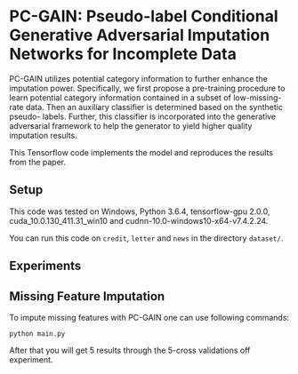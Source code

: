 # PC-GAIN: Pseudo-label Conditional Generative Adversarial Imputation Networks for Incomplete Data

PC-GAIN utilizes potential category information to further enhance the imputation power. Specifically, we first propose a pre-training
procedure to learn potential category information contained in a subset of low-missing-
rate data. Then an auxiliary classifier is determined based on the synthetic pseudo-
labels. Further, this classifier is incorporated into the generative adversarial framework
to help the generator to yield higher quality imputation results. 

This Tensorflow code implements the model and reproduces the results
from the paper.

## Setup
This code was tested on Windows,
Python 3.6.4, tensorflow-gpu 2.0.0,
cuda_10.0.130_411.31_win10 and 
cudnn-10.0-windows10-x64-v7.4.2.24.

You can run this code on `credit`, `letter` and `news` in the directory `dataset/`.

## Experiments

## Missing Feature Imputation

To impute missing features with PC-GAIN one can use following commands:
```
python main.py
```
After that you will get 5 results through the 5-cross validations off experiment.